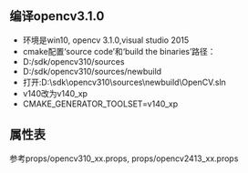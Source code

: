 编译opencv3.1.0
---
- 环境是win10, opencv 3.1.0,visual studio 2015
- cmake配置‘source code’和‘build the binaries’路径：
- D:/sdk/opencv310/sources
- D:/sdk/opencv310/sources/newbuild
- 打开:D:\sdk\opencv310\sources\newbuild\OpenCV.sln
- <PlatformToolset>v140</PlatformToolset>改为<PlatformToolset>v140_xp</PlatformToolset>
- CMAKE_GENERATOR_TOOLSET=v140_xp


属性表
---
参考props/opencv310_xx.props, props/opencv2413_xx.props
